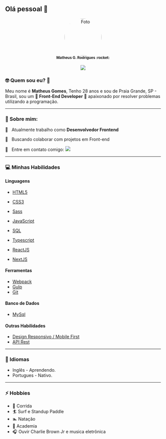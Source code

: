 ## Olá pessoal 👋

<div align="center">

<a href="https://www.linkedin.com/in/matheusgomes/" target="_blank">
<img src="https://media-exp1.licdn.com/dms/image/C4D03AQGp3PcGBlnPaA/profile-displayphoto-shrink_200_200/0/1660692687410?e=1666224000&v=beta&t=JxT4y1Zy_oRISA6jhtqo2rT44kAhBTa3vNxKYCKsPjU" style="border-radius: 50%;" width="120" alt="Foto" /> 
 </a>  
 
 <br>
 
 <sub>
  <strong>Matheus G. Rodrigues :rocket:</strong>
 </sub>
 
 <br>
 <br>
 
<a href="https://www.linkedin.com/in/matheusgomes/" target="_blank">
<img src="https://img.shields.io/badge/-Matheus-blue?style=flat-square&logo=Linkedin&logoColor=white&link=https://www.linkedin.com/in/matheusgomes/"/>
 </a>

</div>
   
### 🤓 Quem sou eu? :tea:

Meu nome é **Matheus Gomes**, Tenho 28 anos e sou de Praia Grande, SP - Brasil, sou um :rocket: **Front-End Developer** :rocket: apaixonado por resolver problemas utilizando a programação.   

---
### 💬 Sobre mim:

:rocket:  &nbsp; Atualmente trabalho como **Desenvolvedor Frontend**

:purple_heart: &nbsp; Buscando colaborar com projetos em Front-end

:email: &nbsp; Entre em contato comigo: 
<a href="https://www.linkedin.com/in/matheusgomes/" target="_blank">
<img src="https://img.shields.io/badge/-Matheus-blue?style=flat-square&logo=Linkedin&logoColor=white&link=https://www.linkedin.com/in/matheusgomes/"/>
 </a>
 
---
### :computer: Minhas Habilidades

#### Linguagens

- [HTML5](https://developer.mozilla.org/pt-BR/docs/Web/HTML)
- [CSS3](https://developer.mozilla.org/pt-BR/docs/Web/CSS)
- [Sass](https://sass-lang.com/)
- [JavaScript](https://developer.mozilla.org/pt-BR/docs/Web/JavaScript)
- [SQL](https://pt.wikipedia.org/wiki/SQL)
- [Typescript](https://www.typescriptlang.org/)

  <!-- #### Frameworks e Bibliotecas -->

- [ReactJS]()
- [NextJS]()

#### Ferramentas

- [Webpack](https://webpack.js.org/)
- [Gulp](https://gulpjs.com/)
- [Git](https://git-scm.com/)

#### Banco de Dados

- [MySql](https://www.mysql.com/)

#### Outras Habilidades

- [Design Responsivo / Mobile First](https://www.hostgator.com.br/blog/mobile-first-o-que-e/)
- [API Rest](https://www.hostgator.com.br/blog/api-restful/)

---
### 💬 Idiomas

- Inglês - Aprendendo.
- Portugues - Nativo.

---
### ⚡ Hobbies

- :running: Corrida
- :surfer: Surf e Standup Paddle
- :swimmer: Natação
- :muscle: Academia
- 🎧 Ouvir Charlie Brown Jr e musica eletrônica
